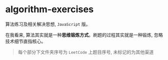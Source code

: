 # algorithm-exercises
算法练习及相关解决思想, `JavaScript` 版。

在我看来, 算法其实就是一种**思维锻炼方式**。刷题的过程其实就是一种锻炼, 忽略技术细节直指核心。

> 每个部分下文件夹序号为 `LeetCode` 上题目序号, 未标记的为其他渠道